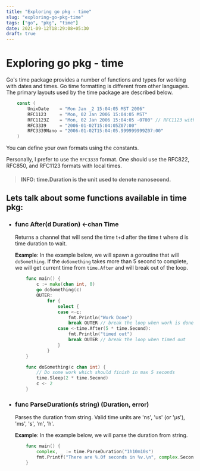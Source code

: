 ```yaml
---
title: "Exploring go pkg - time"
slug: "exploring-go-pkg-time"
tags: ["go", "pkg", "time"]
date: 2021-09-12T18:29:08+05:30
draft: true
---
```


# Exploring go pkg - time

Go's time package provides a number of functions and types for working with dates and times. Go time formatting is different from other languages. The primary layouts used by the time package are described below. 

```go
    const (
        UnixDate    = "Mon Jan _2 15:04:05 MST 2006"
        RFC1123     = "Mon, 02 Jan 2006 15:04:05 MST"
        RFC1123Z    = "Mon, 02 Jan 2006 15:04:05 -0700" // RFC1123 with numeric zone
        RFC3339     = "2006-01-02T15:04:05Z07:00"
        RFC3339Nano = "2006-01-02T15:04:05.999999999Z07:00"
    )
```
You can define your own formats using the constants.

Personally, I prefer to use the `RFC3339` format. One should use the RFC822, RFC850, and RFC1123 formats with local times.

> #### INFO: time.Duration is the unit used to denote nanosecond. 

## Lets talk about some functions available in time pkg:

- ### func After(d Duration) <-chan Time

    Returns a channel that will send the time t+d after the time t where d is time duration to wait.

    **Example**: In the example below, we will spawn a goroutine that will `doSomething`. If the `doSomething` takes more than 5 second to complete, we will get current time from `time.After` and will break out of the loop.

    ```go
        func main() {
            c := make(chan int, 0)
            go doSomething(c)
            OUTER:
                for {
                    select {
                    case <-c:
                        fmt.Println("Work Done")
                        break OUTER // break the loop when work is done
                    case <-time.After(5 * time.Second):
                        fmt.Println("timed out")
                        break OUTER // break the loop when timed out
                    }	
                }
        }

        func doSomething(c chan int) {
            // Do some work which should finish in max 5 seconds
            time.Sleep(2 * time.Second)
            c <- 2
        }

    ```



- ### func ParseDuration(s string) (Duration, error)

    Parses the duration from string. Valid time units are 'ns', 'us' (or 'µs'), 'ms', 's', 'm', 'h'. 

    **Example**: In the example below, we will parse the duration from string.
    ```go
        func main() {
            complex, _ := time.ParseDuration("1h10m10s")
            fmt.Printf("There are %.0f seconds in %v.\n", complex.Seconds(), complex)
        }
    ```